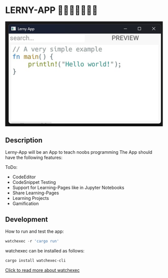 # LERNY-APP 📖👨🏼‍💻👩🏿‍💻
<div align="center">

![a snapshot picture of the application](./SnapshotImage.jpg "SnapShot 08.October.2022")

</div>

## Description
Lerny-App will be an App to teach noobs programming
The App should have the following features:

ToDo:
- CodeEditor
- CodeSnippet Testing
- Support for Learning-Pages like in Jupyter Notebooks
- Share Learning-Pages
- Learning Projects
- Gamification

## Development
How to run and test the app:

```powershell
watchexec -r 'cargo run'
```
watchexec can be installed as follows:
```powershell
cargo install watchexec-cli
```
[Click to read more about watchexec](https://crates.io/crates/watchexec-cli)
